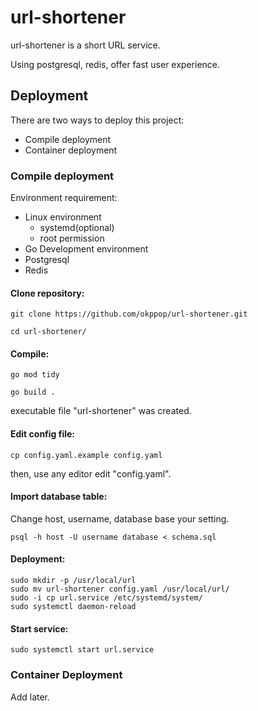 # url-shortener
url-shortener is a short URL service.

Using postgresql, redis, offer fast user experience.

## Deployment
There are two ways to deploy this project:

- Compile deployment
- Container deployment

### Compile deployment
Environment requirement:

- Linux environment
    - systemd(optional)
    - root permission
- Go Development environment
- Postgresql
- Redis

#### Clone repository:
```
git clone https://github.com/okppop/url-shortener.git

cd url-shortener/
```

#### Compile:
```
go mod tidy

go build .
```
executable file "url-shortener" was created.

#### Edit config file:
```
cp config.yaml.example config.yaml
```
then, use any editor edit "config.yaml".

#### Import database table:

Change host, username, database base your setting.
```
psql -h host -U username database < schema.sql
```

#### Deployment:
```
sudo mkdir -p /usr/local/url
sudo mv url-shortener config.yaml /usr/local/url/
sudo -i cp url.service /etc/systemd/system/
sudo systemctl daemon-reload
```

#### Start service:
```
sudo systemctl start url.service
```

### Container Deployment

Add later.